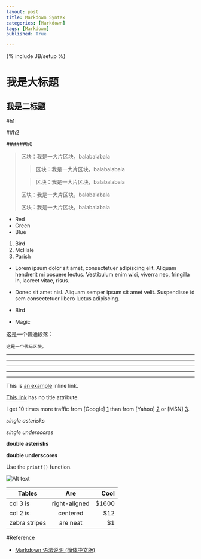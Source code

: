```yaml
---
layout: post
title: Markdown Syntax
categories: [Markdown]
tags: [Markdown]
published: True

---
```


{% include JB/setup %}

我是大标题
=========

我是二标题
---------

#h1

##h2

######h6


>区块：我是一大片区块，balabalabala
>
>>区块：我是一大片区块，balabalabala
>
>>区块：我是一大片区块，balabalabala
>
>区块：我是一大片区块，balabalabala
>
>区块：我是一大片区块，balabalabala

*   Red
*   Green
*   Blue

1.  Bird
2.  McHale
3.  Parish

*   Lorem ipsum dolor sit amet, consectetuer adipiscing elit.
    Aliquam hendrerit mi posuere lectus. Vestibulum enim wisi,
    viverra nec, fringilla in, laoreet vitae, risus.
*   Donec sit amet nisl. Aliquam semper ipsum sit amet velit.
    Suspendisse id sem consectetuer libero luctus adipiscing.


*   Bird

*   Magic

这是一个普通段落：

    这是一个代码区块。

* * *

***

*****

- - -

---------------------------------------

This is [an example](http://example.com/ "Title") inline link.

[This link](http://example.net/) has no title attribute.

I get 10 times more traffic from [Google] [1] than from
[Yahoo] [2] or [MSN] [3].

  [1]: http://google.com/        "Google"
  [2]: http://search.yahoo.com/  "Yahoo Search"
  [3]: http://search.msn.com/    "MSN Search"


*single asterisks*

_single underscores_

**double asterisks**

__double underscores__

Use the `printf()` function.

![Alt text](http://7u2oul.com1.z0.glb.clouddn.com/bb_icon@3x.png-blog)

| Tables        | Are           | Cool  |
| ------------- |:-------------:| -----:|
| col 3 is      | right-aligned | $1600 |
| col 2 is      | centered      |   $12 |
| zebra stripes | are neat      |    $1 |


#Reference
*	[Markdown 语法说明 (简体中文版)](http://wowubuntu.com/markdown/#p)


































